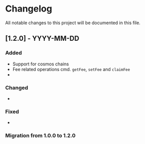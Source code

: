 # Changelog

All notable changes to this project will be documented in this file.

## [1.2.0] - YYYY-MM-DD

### Added

- Support for cosmos chains
- Fee related operations cmd. `getFee`, `setFee` and `claimFee`
-

### Changed

-

### Fixed

-

### Migration from 1.0.0 to 1.2.0
